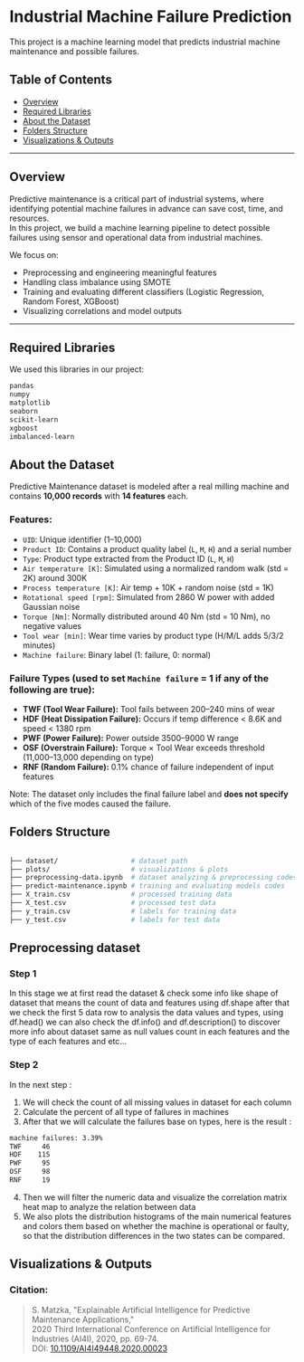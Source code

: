 # Industrial Machine Failure Prediction

This project is a machine learning model that predicts industrial machine maintenance and possible failures.

## Table of Contents

- [Overview](#overview)
- [Required Libraries](#required-libraries)
- [About the Dataset](#about-the-dataset)
- [Folders Structure](#folders-structure)
- [Visualizations & Outputs](#visualizations--outputs)

---

## Overview

Predictive maintenance is a critical part of industrial systems, where identifying potential machine failures in advance can save cost, time, and resources.  
In this project, we build a machine learning pipeline to detect possible failures using sensor and operational data from industrial machines.

We focus on:

- Preprocessing and engineering meaningful features
- Handling class imbalance using SMOTE
- Training and evaluating different classifiers (Logistic Regression, Random Forest, XGBoost)
- Visualizing correlations and model outputs

---

## Required Libraries

We used this libraries in our project:

```bash
pandas
numpy
matplotlib
seaborn
scikit-learn
xgboost
imbalanced-learn
```

## About the Dataset

Predictive Maintenance dataset is modeled after a real milling machine and contains **10,000 records** with **14 features** each.

### Features:

- `UID`: Unique identifier (1–10,000)
- `Product ID`: Contains a product quality label (`L`, `M`, `H`) and a serial number
- `Type`: Product type extracted from the Product ID (`L`, `M`, `H`)
- `Air temperature [K]`: Simulated using a normalized random walk (std = 2K) around 300K
- `Process temperature [K]`: Air temp + 10K + random noise (std = 1K)
- `Rotational speed [rpm]`: Simulated from 2860 W power with added Gaussian noise
- `Torque [Nm]`: Normally distributed around 40 Nm (std = 10 Nm), no negative values
- `Tool wear [min]`: Wear time varies by product type (H/M/L adds 5/3/2 minutes)
- `Machine failure`: Binary label (1: failure, 0: normal)

### Failure Types (used to set `Machine failure` = 1 if any of the following are true):

- **TWF (Tool Wear Failure):** Tool fails between 200–240 mins of wear
- **HDF (Heat Dissipation Failure):** Occurs if temp difference < 8.6K and speed < 1380 rpm
- **PWF (Power Failure):** Power outside 3500–9000 W range
- **OSF (Overstrain Failure):** Torque × Tool Wear exceeds threshold (11,000–13,000 depending on type)
- **RNF (Random Failure):** 0.1% chance of failure independent of input features

Note: The dataset only includes the final failure label and **does not specify** which of the five modes caused the failure.

## Folders Structure

```bash

├── dataset/                  # dataset path
├── plots/                    # visualizations & plots
├── preprocessing-data.ipynb  # dataset analyzing & preprocessing codes
├── predict-maintenance.ipynb # training and evaluating models codes
├── X_train.csv               # processed training data
├── X_test.csv                # processed test data
├── y_train.csv               # labels for training data
├── y_test.csv                # labels for test data

```

## Preprocessing dataset

### Step 1

In this stage we at first read the dataset & check some info like shape of dataset that means the count of data and features using df.shape
after that we check the first 5 data row to analysis the data values and types, using df.head()
we can also check the df.info() and df.description() to discover more info about dataset same as null values count in each features and the type of each features and etc...

### Step 2

In the next step :

1. We will check the count of all missing values in dataset for each column
2. Calculate the percent of all type of failures in machines
3. After that we will calculate the failures base on types, here is the result :

```bash
machine failures: 3.39%
TWF     46
HDF    115
PWF     95
OSF     98
RNF     19
```

4. Then we will filter the numeric data and visualize the correlation matrix heat map to analyze the relation between data
5. We also plots the distribution histograms of the main numerical features and colors them based on whether the machine is operational or faulty, so that the distribution differences in the two states can be compared.

## Visualizations & Outputs

### Citation:

> S. Matzka, "Explainable Artificial Intelligence for Predictive Maintenance Applications,"  
> 2020 Third International Conference on Artificial Intelligence for Industries (AI4I), 2020, pp. 69-74.  
> DOI: [10.1109/AI4I49448.2020.00023](https://doi.org/10.1109/AI4I49448.2020.00023)
